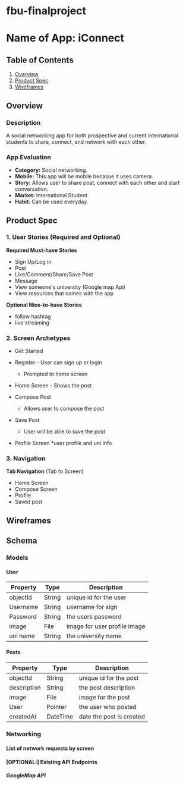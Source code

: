 # fbu-finalproject




# Name of App: iConnect

## Table of Contents
1. [Overview](#Overview)
1. [Product Spec](#Product-Spec)
1. [Wireframes](#Wireframes)

## Overview
### Description
A social networking app for both prospective and current international students to share, connect, and network with each other. 


### App Evaluation
- **Category:** Social networking.
- **Mobile:** This app will be mobile becasue it uses camera. 
- **Story:** Allows user to share post, connect with each other and start conversation.
- **Market:** International Student
- **Habit:** Can be used everyday.

## Product Spec
### 1. User Stories (Required and Optional)

**Required Must-have Stories**

* Sign Up/Log in
* Post
* Like/Comment/Share/Save Post
* Message
* View someone's university (Google map Api)
* View resources that comes with the app



**Optional Nice-to-have Stories**

* follow hashtag
* live streaming



### 2. Screen Archetypes

* Get Started
* Register - User can sign up or login
   * Prompted to home screen
  
* Home Screen - Shows the post
   
* Compose Post
   * Allows user to compose the post
* Save Post
   * User will be able to save the post
* Profile Screen
    *user profile and uni info

### 3. Navigation

**Tab Navigation** (Tab to Screen)

* Home Screen
* Compose Screen
* Profile
* Saved post
 



 
## Wireframes


## Schema 
### Models

#### User

   | Property      | Type     | Description |
   | ------------- | -------- | ------------|
   | objectId      | String   | unique id for the user |
   | Username      | String   | username for sign|
   | Password      | String   | the users password |
   | image         | File     | image for user profile image |
   | uni name        | String   | the university name |
  
   
   
   #### Posts

   | Property      | Type     | Description |
   | ------------- | -------- | ------------|
   | objectId      | String   | unique id for the post |
   |   description        | String   | the post description |
   | image         | File     | image for the post |
   | User          | Pointer   | the user who posted |
   | createdAt     | DateTime | date the post is created|
   
### Networking
#### List of network requests by screen

#### [OPTIONAL:] Existing API Endpoints
##### GoogleMap API 


   
    


